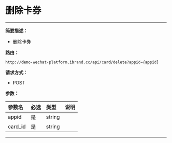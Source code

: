 
# 删除卡券
 ****

**简要描述：**


- 删除卡券


**路由：**

```
http://demo-wechat-platform.ibrand.cc/api/card/delete?appid={appid}

```
**请求方式：**
- POST

**参数：**

|参数名|必选|类型|说明|
|:----    |:---|:----- |-----   |
|appid |是  |string |  |
|card_id |是  |string |  |



 ****



